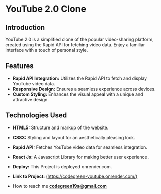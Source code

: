 # YouTube 2.0 Clone

## Introduction

YouTube 2.0 is a simplified clone of the popular video-sharing platform, created using the Rapid API for fetching video data. Enjoy a familiar interface with a touch of personal style.

## Features

- **Rapid API Integration:** Utilizes the Rapid API to fetch and display YouTube video data.
- **Responsive Design:** Ensures a seamless experience across devices.
- **Custom Styling:** Enhances the visual appeal with a unique and attractive design.

## Technologies Used

- **HTML5:** Structure and markup of the website.
- **CSS3:** Styling and layout for an aesthetically pleasing look.
- **Rapid API:** Fetches YouTube video data for seamless integration.
- **React Js:** A Javascript Library for making better user experience .
  

- **Deploy:** This Project is deployed onrender.com.
- **Link to Project:** [(https://codegreen-youtube.onrender.com/)](https://codegreen-youtube.onrender.com)
- How to reach me **codegreen19s@gmail.com**

